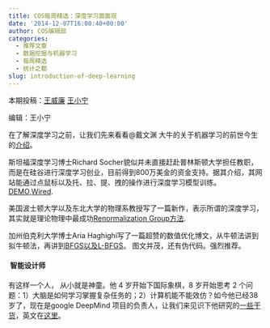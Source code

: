 ```yaml
---
title: COS每周精选：深度学习面面观
date: '2014-12-07T16:00:40+00:00'
author: COS编辑部
categories:
  - 推荐文章
  - 数据挖掘与机器学习
  - 每周精选
  - 统计之都
slug: introduction-of-deep-learning
---
```


本期投稿：<a href="http://weibo.com/u/1657470871?from=feed&loc=avatar" target="_blank">王威廉</a> <a href="http://weibo.com/wangxiaoningtongxue/profile?rightmod=1&wvr=6&mod=personinfo%20  " target="_blank">王小宁</a>

编辑：王小宁

在了解深度学习之前，让我们先来看看@戴文渊 大牛的关于机器学习的前世今生的<a href="http://blog.sina.com.cn/s/blog_b09d46020101bl6x.html" target="_blank">介绍</a>。

斯坦福深度学习博士Richard Socher貌似并未直接赶赴普林斯顿大学担任教职，而是在硅谷进行深度学习创业，目前得到800万美金的资金支持。据其介绍，其网站能通过点鼠标以及托、拉、提、拽的操作进行深度学习模型训练。<a href="http://t.cn/RzKkWDY" target="_blank">DEMO</a>,<a href="http://t.cn/RzKkWDl" target="_blank">Wired</a>.

<!--more-->

美国波士顿大学以及东北大学的物理系教授写了一篇新作，表示所谓的深度学习，其实就是理论物理中最成功<a href="http://t.cn/Rzoqupb" target="_blank">Renormalization Group方法</a>.

加州伯克利大学博士Aria Haghighi写了一篇超赞的数值优化博文，从牛顿法讲到拟牛顿法，再讲到<a href="http://t.cn/RziDM5j" target="_blank">BFGS以及L-BFGS</a>。 图文并茂，还有伪代码。强烈推荐。

####  **智能设计师**

有这样一个人， 从小就是神童。他 4 岁开始下国际象棋，8 岁开始思考 2 个问题：1）大脑是如何学习掌握复杂任务的；2）计算机能不能效仿？如今他已经38岁了，现在是google DeepMind 项目的负责人，让我们来见识下他研究的<a href="http://www.36kr.com/p/217570.html" target="_blank">一些干货</a>，英文在<a href="http://www.technologyreview.com/news/532876/googles-intelligence-designer/" target="_blank">这里</a>。
